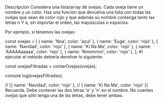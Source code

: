 Descripción
Considera una lista/array de ovejas. Cada oveja tiene un nombre y un color. Haz una función que devuelva una lista con todas las ovejas que sean de color rojo y que además su nombre contenga tanto las letras n Y a, sin importar el orden, las mayúsculas o espacios.

Por ejemplo, si tenemos las ovejas:

const ovejas = [
	{ name: 'Noa', color: 'azul' },
	{ name: 'Euge', color: 'rojo' },
	{ name: 'Navidad', color: 'rojo' },
	{ name: 'Ki Na Ma', color: 'rojo' },
	{ name: 'AAAAAaaaaa', color: 'rojo' },
	{ name: 'Nnnnnnnn', color: 'rojo' },
];
Al ejecutar el método debería devolver lo siguiente:

const ovejasFiltradas = contarOvejas(ovejas);

console.log(ovejasFiltradas);

// [{ name: 'Navidad', color: 'rojo' },
//  { name: 'Ki Na Ma', color: 'rojo' }]
Recuerda. Debe contener las dos letras 'a' y 'n' en el nombre. No cuentes ovejas que sólo tenga una de las letras, debe tener ambas.
